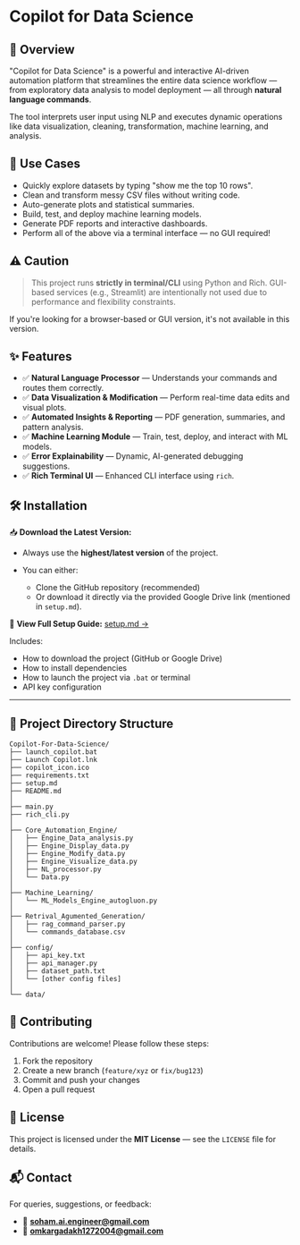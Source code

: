 # Copilot for Data Science

## 🧠 Overview

"Copilot for Data Science" is a powerful and interactive AI-driven automation platform that streamlines the entire data science workflow — from exploratory data analysis to model deployment — all through **natural language commands**.

The tool interprets user input using NLP and executes dynamic operations like data visualization, cleaning, transformation, machine learning, and analysis.

## 🚀 Use Cases

* Quickly explore datasets by typing "show me the top 10 rows".
* Clean and transform messy CSV files without writing code.
* Auto-generate plots and statistical summaries.
* Build, test, and deploy machine learning models.
* Generate PDF reports and interactive dashboards.
* Perform all of the above via a terminal interface — no GUI required!

## ⚠️ Caution

> This project runs **strictly in terminal/CLI** using Python and Rich. GUI-based services (e.g., Streamlit) are intentionally not used due to performance and flexibility constraints.

If you're looking for a browser-based or GUI version, it's not available in this version.

## ✨ Features

* ✅ **Natural Language Processor** — Understands your commands and routes them correctly.
* ✅ **Data Visualization & Modification** — Perform real-time data edits and visual plots.
* ✅ **Automated Insights & Reporting** — PDF generation, summaries, and pattern analysis.
* ✅ **Machine Learning Module** — Train, test, deploy, and interact with ML models.
* ✅ **Error Explainability** — Dynamic, AI-generated debugging suggestions.
* ✅ **Rich Terminal UI** — Enhanced CLI interface using `rich`.

## 🛠️ Installation

📥 **Download the Latest Version:**

* Always use the **highest/latest version** of the project.
* You can either:

  * Clone the GitHub repository (recommended)
  * Or download it directly via the provided Google Drive link (mentioned in `setup.md`).

📄 **View Full Setup Guide:** [setup.md →](https://github.com/sohamjadhav95/Copilot-For-Data-Science/blob/main/setup.md)

Includes:

* How to download the project (GitHub or Google Drive)
* How to install dependencies
* How to launch the project via `.bat` or terminal
* API key configuration

---

## 📁 Project Directory Structure

```
Copilot-For-Data-Science/
├── launch_copilot.bat
├── Launch Copilot.lnk
├── copilot_icon.ico
├── requirements.txt
├── setup.md
├── README.md
│
├── main.py
├── rich_cli.py
│
├── Core_Automation_Engine/
│   ├── Engine_Data_analysis.py
│   ├── Engine_Display_data.py
│   ├── Engine_Modify_data.py
│   ├── Engine_Visualize_data.py
│   ├── NL_processor.py
│   └── Data.py
│
├── Machine_Learning/
│   └── ML_Models_Engine_autogluon.py
│
├── Retrival_Agumented_Generation/
│   ├── rag_command_parser.py
│   └── commands_database.csv
│
├── config/
│   ├── api_key.txt
│   ├── api_manager.py
│   ├── dataset_path.txt
│   └── [other config files]
│
└── data/
```

## 🤝 Contributing

Contributions are welcome! Please follow these steps:

1. Fork the repository
2. Create a new branch (`feature/xyz` or `fix/bug123`)
3. Commit and push your changes
4. Open a pull request

## 📄 License

This project is licensed under the **MIT License** — see the `LICENSE` file for details.

## 📬 Contact

For queries, suggestions, or feedback:

* 📧 **[soham.ai.engineer@gmail.com](mailto:soham.ai.engineer@gmail.com)**
* 📧 **[omkargadakh1272004@gmail.com](mailto:omkargadakh1272004@gmail.com)**
